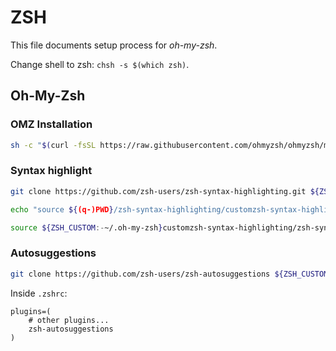 # ZSH

This file documents setup process for _oh-my-zsh_.

Change shell to zsh: `chsh -s $(which zsh)`.

## Oh-My-Zsh

### OMZ Installation

```bash
sh -c "$(curl -fsSL https://raw.githubusercontent.com/ohmyzsh/ohmyzsh/master/tools/install.sh)"
```

### Syntax highlight

```bash
git clone https://github.com/zsh-users/zsh-syntax-highlighting.git ${ZSH_CUSTOM:-~/.oh-my-zsh}customzsh-syntax-highlighting
```

```bash
echo "source ${(q-)PWD}/zsh-syntax-highlighting/customzsh-syntax-highlighting.zsh" >> ${ZDOTDIR:-$HOME}/.zshrc
```

```bash
source ${ZSH_CUSTOM:-~/.oh-my-zsh}customzsh-syntax-highlighting/zsh-syntax-highlighting.zsh
```

### Autosuggestions

```bash
git clone https://github.com/zsh-users/zsh-autosuggestions ${ZSH_CUSTOM:-~/.oh-my-zsh/custom}/plugins/zsh-autosuggestions
```

Inside `.zshrc`:

```.zshrc
plugins=(
    # other plugins...
    zsh-autosuggestions
)
```
